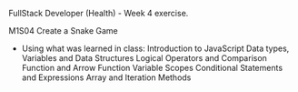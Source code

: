 FullStack Developer (Health) - Week 4 exercise.

M1S04
Create a Snake Game
- Using what was learned in class:
  Introduction to JavaScript
  Data types, Variables and Data Structures
  Logical Operators and Comparison
  Function and Arrow Function
  Variable Scopes
  Conditional Statements and Expressions
  Array and Iteration Methods
